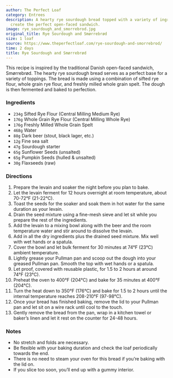 ```yaml
---
author: The Perfect Loaf
category: Entrees
description: A hearty rye sourdough bread topped with a variety of ingredients to
  create the perfect open-faced sandwich.
image: rye_sourdough_and_smorrebrod.jpg
original_title: Rye Sourdough and Smørrebrød
size: 1 loaf
source: https://www.theperfectloaf.com/rye-sourdough-and-smorrebrod/
time: 2 days
title: Rye Sourdough and Smørrebrød
---
```

This recipe is inspired by the traditional Danish open-faced sandwich, Smørrebrød. The hearty rye sourdough bread serves as a perfect base for a variety of toppings. The bread is made using a combination of sifted rye flour, whole grain rye flour, and freshly milled whole grain spelt. The dough is then fermented and baked to perfection. 

### Ingredients

* `234g` Sifted Rye Flour (Central Milling Medium Rye)
* `176g` Whole Grain Rye Flour (Central Milling Whole Rye)
* `176g` Freshly Milled Whole Grain Spelt
* `468g` Water
* `88g` Dark beer (stout, black lager, etc.)
* `12g` Fine sea salt
* `47g` Sourdough starter
* `65g` Sunflower Seeds (unsalted)
* `65g` Pumpkin Seeds (hulled & unsalted)
* `30g` Flaxseeds (raw)

### Directions

1. Prepare the levain and soaker the night before you plan to bake.
2. Let the levain ferment for 12 hours overnight at room temperature, about 70-72°F (21-22°C).
3. Toast the seeds for the soaker and soak them in hot water for the same duration as your levain.
4. Drain the seed mixture using a fine-mesh sieve and let sit while you prepare the rest of the ingredients.
5. Add the levain to a mixing bowl along with the beer and the room temperature water and stir around to dissolve the levain.
6. Add in all the dry ingredients plus the drained seed mixture. Mix well with wet hands or a spatula.
7. Cover the bowl and let bulk ferment for 30 minutes at 74°F (23°C) ambient temperature.
8. Lightly grease your Pullman pan and scoop out the dough into your greased Pullman pan. Smooth the top with wet hands or a spatula.
9. Let proof, covered with reusable plastic, for 1.5 to 2 hours at around 74°F (23°C).
10. Preheat the oven to 400°F (204°C) and bake for 35 minutes at 400°F (204°C).
11. Turn the heat down to 350°F (176°C) and bake for 1.5 to 2 hours until the internal temperature reaches 208-210°F (97-98°C).
12. Once your bread has finished baking, remove the lid to your Pullman pan and let sit on a wire rack until cool to the touch.
13. Gently remove the bread from the pan, wrap in a kitchen towel or baker’s linen and let it rest on the counter for 24-48 hours.

### Notes

* No stretch and folds are necessary.
* Be flexible with your baking duration and check the loaf periodically towards the end.
* There is no need to steam your oven for this bread if you’re baking with the lid on.
* If you slice too soon, you’ll end up with a gummy interior.
